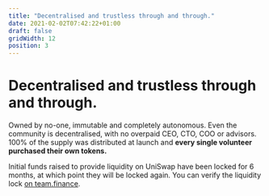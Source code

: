 ```yaml
---
title: "Decentralised and trustless through and through."
date: 2021-02-02T07:42:22+01:00
draft: false
gridWidth: 12
position: 3
---
```

# Decentralised and trustless through and through.

Owned by no-one, immutable and completely autonomous. Even the community is decentralised, 
with no overpaid CEO, CTO, COO or advisors. 100% of the supply was distributed at launch and 
**every single volunteer purchased their own tokens.**

Initial funds raised to provide liquidity on UniSwap have been locked for 6 months, at which point they will be locked again. 
You can verify the liquidity lock <a target="_blank" href="https://team.finance/view-coin/0x13572851103bEd49FF743AF4C4BB5ace88B22E2F?name=r3fi.finance&symbol=R3FI">on team.finance</a>.
